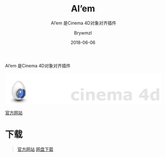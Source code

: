 ﻿---
layout:     post
title:      Al’em
subtitle:  Al’em 是Cinema 4D对象对齐插件
date:       2018-06-06
author:     Brywmzl
header-img: img/C4D/csm_gits_video_top_770493397e.jpg
catalog: true
tags: [C4D插件]
---
Al’em 是Cinema 4D对象对齐插件

<!--more-->

![](/img/C4D/plug-ins/eggtion/Alem/cinema4d.jpg)  

[官方网站](http://eggtion.net)  

# 下载
> [官方网站](http://eggtion.net/playground/cinema4d/alem)
> [网盘下载](https://pan.baidu.com/s/1skEWB4D#list/path=/App/MAXON/_Plug-ins/eggtion/Alem&parentPath=/App)